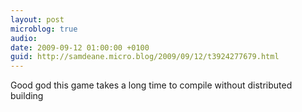 ```yaml
---
layout: post
microblog: true
audio: 
date: 2009-09-12 01:00:00 +0100
guid: http://samdeane.micro.blog/2009/09/12/t3924277679.html
---
```

Good god this game takes a long time to compile without distributed building
